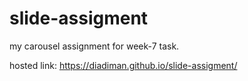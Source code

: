 
# slide-assigment
my carousel assignment for week-7 task.

hosted link: https://diadiman.github.io/slide-assigment/
